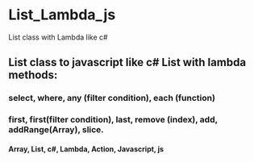 # List_Lambda_js
List class with Lambda like c#
## List class to javascript like c# List with lambda methods:
### select, where, any (filter condition), each (function)
### first, first(filter condition), last, remove (index), add, addRange(Array), slice.

#### Array, List, c#, Lambda, Action, Javascript, js

